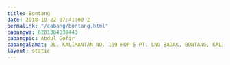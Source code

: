```yaml
---
title: Bontang
date: 2018-10-22 07:41:00 Z
permalink: "/cabang/bontang.html"
cabangwa: 6281384839443
cabangpic: Abdul Gofir
cabangalamat: JL. KALIMANTAN NO. 169 HOP 5 PT. LNG BADAK, BONTANG, KALIMANTAN TIMUR.
layout: static
---
```


	 